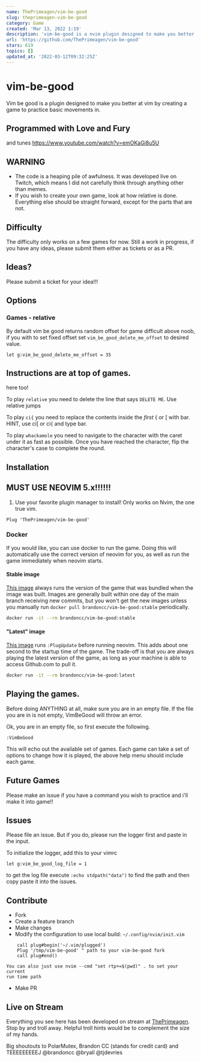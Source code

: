 ```yaml
---
name: ThePrimeagen/vim-be-good
slug: theprimeagen-vim-be-good
category: Game
created: 'Mar 13, 2022 1:19'
description: 'vim-be-good is a nvim plugin designed to make you better at Vim Movements. '
url: 'https://github.com/ThePrimeagen/vim-be-good'
stars: 619
topics: []
updated_at: '2022-03-12T09:32:25Z'
---
```

# vim-be-good

Vim be good is a plugin designed to make you better at vim by creating a game
to practice basic movements in.

## Programmed with Love and Fury

and tunes <https://www.youtube.com/watch?v=emOKaGi8u5U>

## WARNING

*   The code is a heaping pile of awfulness. It was developed live on Twitch,
    which means I did not carefully think through anything other than memes.
*   If you wish to create your own game, look at how relative is done.
    Everything else should be straight forward, except for the parts that are
    not.

## Difficulty

The difficulty only works on a few games for now. Still a work in progress,
if you have any ideas, please submit them either as tickets or as a PR.

## Ideas?

Please submit a ticket for your idea!!!

## Options

### Games - relative

By default vim be good returns random offset for game difficult above noob, if
you with to set fixed offset set `vim_be_good_delete_me_offset` to desired
value.

`let g:vim_be_good_delete_me_offset = 35`

## Instructions are at top of games.

here too!

To play `relative` you need to delete the line that
says `DELETE ME`. Use relative jumps

To play `ci{` you need to replace the contents
inside the *first* { or \[ with bar. HINT, use ci\[
or ci{ and type bar.

To play `whackamole` you need to navigate to the character with the caret under
it as fast as possible. Once you have reached the character, flip the
character's case to complete the round.

## Installation

## MUST USE NEOVIM 5.x!!!!!!

1.  Use your favorite plugin manager to install! Only works on Nvim, the one true
    vim.

```viml
Plug 'ThePrimeagen/vim-be-good'
```

### Docker

If you would like, you can use docker to run the game. Doing this will
automatically use the correct version of neovim for you, as well as run the
game immediately when neovim starts.

#### Stable image

[This image](https://github.com/brandoncc/docker-vim-be-good/blob/master/stable/Dockerfile) always runs the version of the game that was bundled when the image
was built. Images are generally built within one day of the main branch
receiving new commits, but you won't get the new images unless you manually run
`docker pull brandoncc/vim-be-good:stable` periodically.

```bash
docker run -it --rm brandoncc/vim-be-good:stable
```

#### "Latest" image

[This image](https://github.com/brandoncc/docker-vim-be-good/blob/master/latest/Dockerfile) runs `:PlugUpdate` before running neovim. This adds about one second
to the startup time of the game. The trade-off is that you are always playing
the latest version of the game, as long as your machine is able to access
Github.com to pull it.

```bash
docker run -it --rm brandoncc/vim-be-good:latest
```

## Playing the games.

Before doing ANYTHING at all, make sure you are in an empty file. If the file
you are in is not empty, VimBeGood will throw an error.

Ok, you are in an empty file, so first execute the following.

```viml
:VimBeGood
```

This will echo out the available set of games. Each game can take a set of
options to change how it is played, the above help menu should include each game.

## Future Games

Please make an issue if you have a command you wish to practice and i'll make
it into game!!

## Issues

Please file an issue. But if you do, please run the logger first and paste in
the input.

To initialize the logger, add this to your vimrc

    let g:vim_be_good_log_file = 1

to get the log file execute `:echo stdpath("data")` to find the path and then
copy paste it into the issues.

## Contribute

*   Fork
*   Create a feature branch
*   Make changes
*   Modify the configuration to use local build:
    `~/.config/nvim/init.vim`

<!---->

        call plug#begin('~/.vim/plugged')
        Plug '/tmp/vim-be-good' " path to your vim-be-good fork
        call plug#end()

<!---->

    You can also just use nvim --cmd "set rtp+=$(pwd)" . to set your current
    run time path

*   Make PR

## Live on Stream

Everything you see here has been developed on stream at [ThePrimeagen](https://twitch.tv/ThePrimeagen).
Stop by and troll away. Helpful troll hints would be to complement the size of my hands.

Big shoutouts to PolarMutex, Brandon CC (stands for credit card) and TEEEEEEEEEJ
@brandoncc @bryall @tjdevries
